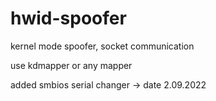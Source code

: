 # hwid-spoofer
kernel mode spoofer, socket communication


use kdmapper or any mapper

added smbios serial changer -> date 2.09.2022
